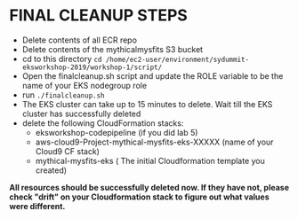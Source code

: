 # FINAL CLEANUP STEPS

- Delete contents of all ECR repo
- Delete contents of the mythicalmysfits S3 bucket
- cd to this directory `cd /home/ec2-user/environment/sydummit-eksworkshop-2019/workshop-1/script/`
- Open the finalcleanup.sh script and update the ROLE variable to be the name of your EKS nodegroup role
- run `./finalcleanup.sh`
- The EKS cluster can take up to 15 minutes to delete. Wait till the EKS cluster has successfully deleted
- delete the following CloudFormation stacks:
  - eksworkshop-codepipeline (if you did lab 5)
  - aws-cloud9-Project-mythical-mysfits-eks-XXXXX (name of your Cloud9 CF stack)
  - mythical-mysfits-eks ( The initial Cloudformation template you created)

**All resources should be successfully deleted now. If they have not, please check "drift" on your Cloudformation stack to figure out what values were different.**